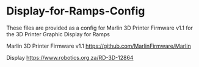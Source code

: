 # Display-for-Ramps-Config

These files are provided as a config for Marlin 3D Printer Firmware v1.1
for the 3D Printer Graphic Display for Ramps

Marlin 3D Printer Firmware v1.1
https://github.com/MarlinFirmware/Marlin

Display
https://www.robotics.org.za/RD-3D-12864

